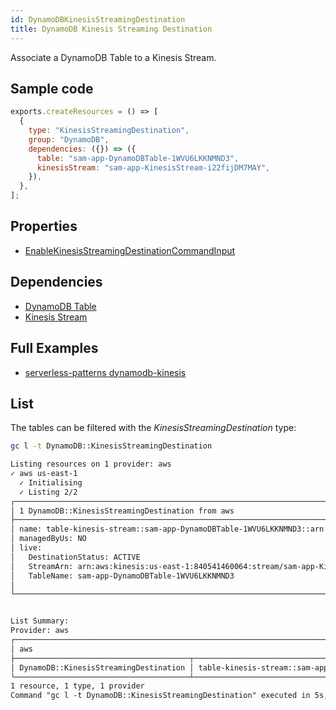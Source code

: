 ```yaml
---
id: DynamoDBKinesisStreamingDestination
title: DynamoDB Kinesis Streaming Destination
---
```


Associate a DynamoDB Table to a Kinesis Stream.

## Sample code

```js
exports.createResources = () => [
  {
    type: "KinesisStreamingDestination",
    group: "DynamoDB",
    dependencies: ({}) => ({
      table: "sam-app-DynamoDBTable-1WVU6LKKNMND3",
      kinesisStream: "sam-app-KinesisStream-i22fijDM7MAY",
    }),
  },
];
```

## Properties

- [EnableKinesisStreamingDestinationCommandInput](https://docs.aws.amazon.com/AWSJavaScriptSDK/v3/latest/clients/client-dynamodb/interfaces/enablekinesisstreamingdestinationcommandinput.html)

## Dependencies

- [DynamoDB Table](./Table.md)
- [Kinesis Stream](../Kinesis/Stream.md)

## Full Examples

- [serverless-patterns dynamodb-kinesis](https://github.com/grucloud/grucloud/tree/main/examples/aws/)

## List

The tables can be filtered with the _KinesisStreamingDestination_ type:

```sh
gc l -t DynamoDB::KinesisStreamingDestination
```

```txt
Listing resources on 1 provider: aws
✓ aws us-east-1
  ✓ Initialising
  ✓ Listing 2/2
┌──────────────────────────────────────────────────────────────────────────────────────────────┐
│ 1 DynamoDB::KinesisStreamingDestination from aws                                             │
├──────────────────────────────────────────────────────────────────────────────────────────────┤
│ name: table-kinesis-stream::sam-app-DynamoDBTable-1WVU6LKKNMND3::arn:aws:kinesis:us-east-1:… │
│ managedByUs: NO                                                                              │
│ live:                                                                                        │
│   DestinationStatus: ACTIVE                                                                  │
│   StreamArn: arn:aws:kinesis:us-east-1:840541460064:stream/sam-app-KinesisStream-i22fijDM7M… │
│   TableName: sam-app-DynamoDBTable-1WVU6LKKNMND3                                             │
│                                                                                              │
└──────────────────────────────────────────────────────────────────────────────────────────────┘


List Summary:
Provider: aws
┌─────────────────────────────────────────────────────────────────────────────────────────────┐
│ aws                                                                                         │
├───────────────────────────────────────┬─────────────────────────────────────────────────────┤
│ DynamoDB::KinesisStreamingDestination │ table-kinesis-stream::sam-app-DynamoDBTable-1WVU6L… │
└───────────────────────────────────────┴─────────────────────────────────────────────────────┘
1 resource, 1 type, 1 provider
Command "gc l -t DynamoDB::KinesisStreamingDestination" executed in 5s, 102 MB
```
